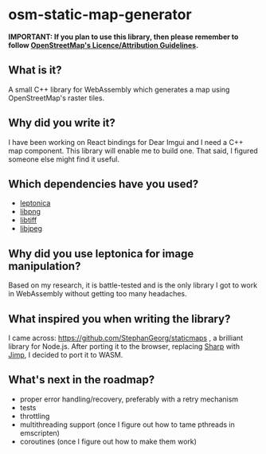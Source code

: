 # osm-static-map-generator

**IMPORTANT: If you plan to use this library, then please remember to follow [OpenStreetMap's Licence/Attribution Guidelines](https://osmfoundation.org/wiki/Licence/Attribution_Guidelines).**

## What is it?

A small C++ library for WebAssembly which generates a map using OpenStreetMap's raster tiles.

## Why did you write it?

I have been working on React bindings for Dear Imgui and I need a C++ map component. This library will enable me to build one. That said, I figured someone else might find it useful.

## Which dependencies have you used?

- [leptonica](https://github.com/DanBloomberg/leptonica)
- [libpng](https://github.com/emscripten-ports/libpng)
- [libtiff](https://gitlab.com/libtiff/libtiff)
- [libjpeg](https://emscripten.org/docs/tools_reference/settings_reference.html#use-libjpeg)

## Why did you use leptonica for image manipulation?

Based on my research, it is battle-tested and is the only library I got to work in WebAssembly without getting too many headaches.

## What inspired you when writing the library?

I came across: https://github.com/StephanGeorg/staticmaps , a brilliant library for Node.js. After porting it to the browser, replacing [Sharp](https://github.com/lovell/sharp) with [Jimp](https://github.com/jimp-dev/jimp), I decided to port it to WASM.

## What's next in the roadmap?

- proper error handling/recovery, preferably with a retry mechanism
- tests
- throttling
- multithreading support (once I figure out how to tame pthreads in emscripten)
- coroutines (once I figure out how to make them work)
